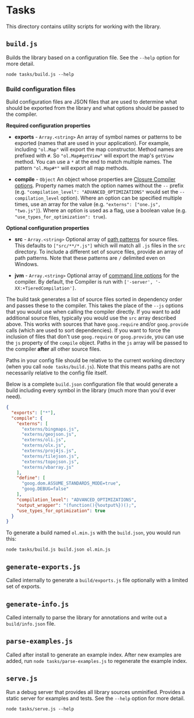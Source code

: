 # Tasks

This directory contains utility scripts for working with the library.


## `build.js`

Builds the library based on a configuration file.  See the `--help` option for more detail.

    node tasks/build.js --help

### Build configuration files

Build configuration files are JSON files that are used to determine what should be exported from the library and what options should be passed to the compiler.

**Required configuration properties**

 * **exports** - `Array.<string>` An array of symbol names or patterns to be exported (names that are used in your application).  For example, including `"ol.Map"` will export the map constructor.  Method names are prefixed with `#`.  So `"ol.Map#getView"` will export the map's `getView` method.  You can use a `*` at the end to match multiple names.  The pattern `"ol.Map#*"` will export all map methods.

 * **compile** - `Object` An object whose properties are [Closure Compiler options](https://github.com/openlayers/closure-util/blob/master/compiler-options.txt).  Property names match the option names without the `--` prefix (e.g. `"compilation_level": "ADVANCED_OPTIMIZATIONS"` would set the `--compilation_level` option).  Where an option can be specified multiple times, use an array for the value (e.g. `"externs": ["one.js", "two.js"]`).  Where an option is used as a flag, use a boolean value (e.g. `"use_types_for_optimization": true`).

**Optional configuration properties**

 * **src** - `Array.<string>` Optional array of [path patterns](https://github.com/isaacs/minimatch/blob/master/README.md) for source files.  This defaults to `["src/**/*.js"]` which will match all `.js` files in the `src` directory.  To include a different set of source files, provide an array of path patterns.  Note that these patterns are `/` delimited even on Windows.

 * **jvm** - `Array.<string>` Optional array of [command line options](https://code.google.com/p/closure-compiler/wiki/FAQ#What_are_the_recommended_Java_VM_command-line_options?) for the compiler.  By default, the Compiler is run with `['-server', '-XX:+TieredCompilation']`.

The build task generates a list of source files sorted in dependency order and passes these to the compiler.  This takes the place of the `--js` options that you would use when calling the compiler directly.  If you want to add additional source files, typically you would use the `src` array described above.  This works with sources that have `goog.require` and/or `goog.provide` calls (which are used to sort dependencies).  If you want to force the inclusion of files that don't use `goog.require` or `goog.provide`, you can use the `js` property of the `compile` object.  Paths in the `js` array will be passed to the compiler **after** all other source files.

Paths in your config file should be relative to the current working directory (when you call `node tasks/build.js`).  Note that this means paths are not necessarily relative to the config file itself.

Below is a complete `build.json` configuration file that would generate a build including every symbol in the library (much more than you'd ever need).

```json
{
  "exports": ["*"],
  "compile": {
    "externs": [
      "externs/bingmaps.js",
      "externs/geojson.js",
      "externs/oli.js",
      "externs/olx.js",
      "externs/proj4js.js",
      "externs/tilejson.js",
      "externs/topojson.js",
      "externs/vbarray.js"
    ],
    "define": [
      "goog.dom.ASSUME_STANDARDS_MODE=true",
      "goog.DEBUG=false"
    ],
    "compilation_level": "ADVANCED_OPTIMIZATIONS",
    "output_wrapper": "(function(){%output%})();",
    "use_types_for_optimization": true
  }
}
```

To generate a build named `ol.min.js` with the `build.json`, you would run this:

    node tasks/build.js build.json ol.min.js


## `generate-exports.js`

Called internally to generate a `build/exports.js` file optionally with a limited set of exports.


## `generate-info.js`

Called internally to parse the library for annotations and write out a `build/info.json` file.


## `parse-examples.js`

Called after install to generate an example index.  After new examples are added, run `node tasks/parse-examples.js` to regenerate the example index.


## `serve.js`

Run a debug server that provides all library sources unminified.  Provides a static server for examples and tests.  See the `--help` option for more detail.

    node tasks/serve.js --help
